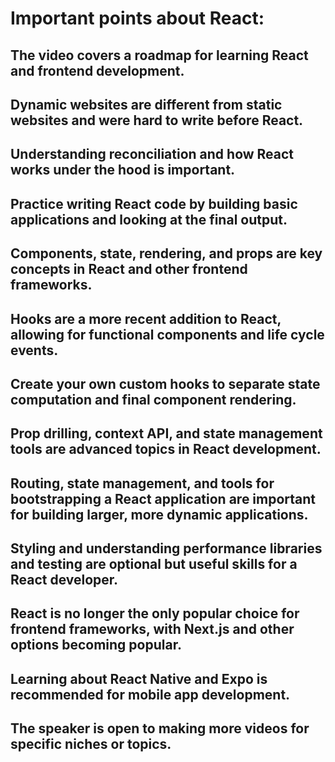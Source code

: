 # **Important points about React**:

## The video covers a roadmap for learning React and frontend development.
## Dynamic websites are different from static websites and were hard to write before React.
## Understanding reconciliation and how React works under the hood is important.
## Practice writing React code by building basic applications and looking at the final output.
## Components, state, rendering, and props are key concepts in React and other frontend frameworks.
## Hooks are a more recent addition to React, allowing for functional components and life cycle events.
## Create your own custom hooks to separate state computation and final component rendering.
## Prop drilling, context API, and state management tools are advanced topics in React development.
## Routing, state management, and tools for bootstrapping a React application are important for building larger, more dynamic applications.
## Styling and understanding performance libraries and testing are optional but useful skills for a React developer.
## React is no longer the only popular choice for frontend frameworks, with Next.js and other options becoming popular.
## Learning about React Native and Expo is recommended for mobile app development.
## The speaker is open to making more videos for specific niches or topics.